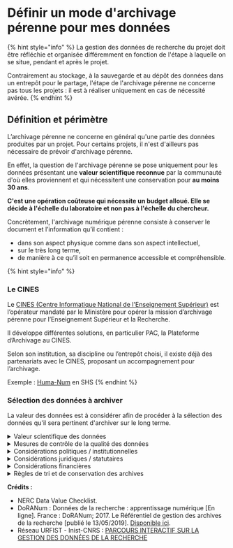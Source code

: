 # Définir un mode d'archivage pérenne pour mes données

{% hint style="info" %}
La gestion des données de recherche du projet doit être réfléchie et organisée différemment en fonction de l'étape à laquelle on se situe, pendant et après le projet.&#x20;

Contrairement au stockage, à la sauvegarde et au dépôt des données dans un entrepôt pour le partage, l'étape de l'archivage pérenne ne concerne pas tous les projets : il est à réaliser uniquement en cas de nécessité avérée.&#x20;
{% endhint %}

## **Définition et périmètre**

L’archivage pérenne ne concerne en général qu'une partie des données produites par un projet. Pour certains projets, il n'est d'ailleurs pas nécessaire de prévoir d'archivage pérenne.

En effet, la question de l'archivage pérenne se pose uniquement pour les données présentant une **valeur scientifique reconnue** par la communauté d'où elles proviennent et qui nécessitent une conservation pour **au moins 30 ans**.

**C'est une opération coûteuse qui nécessite un budget alloué. Elle se décide à l'échelle du laboratoire et non pas à l'échelle du chercheur.** &#x20;

Concrètement, l'archivage numérique pérenne consiste à conserver le document et l’information qu’il contient  :

* dans son aspect physique comme dans son aspect intellectuel,
* sur le très long terme,
* de manière à ce qu’il soit en permanence accessible et compréhensible.

{% hint style="info" %}
### Le CINES

Le [CINES (Centre Informatique National de l'Enseignement Supérieur)](https://www.cines.fr) est l’opérateur mandaté par le Ministère pour opérer la mission d’archivage pérenne pour l’Enseignement Supérieur et la Recherche.&#x20;

Il développe différentes solutions, en particulier PAC, la Plateforme d’Archivage au CINES.&#x20;

Selon son institution, sa discipline ou l’entrepôt choisi, il existe déjà des partenariats avec le CINES, proposant un accompagnement pour l’archivage.

Exemple : [Huma-Num](https://www.huma-num.fr) en SHS
{% endhint %}

### Sélection des données à archiver

La valeur des données est à considérer afin de procéder à la sélection des données qu'il sera pertinent d'archiver sur le long terme.&#x20;

<details>

<summary>Valeur scientifique des données</summary>

Les données sont-elles uniques, non reproductibles (ou à des coûts trop élevés) ?

• Les données ont-elles une valeur historique, c'est-à-dire représentent-elles un point de repère dans les découvertes scientifiques ?

• Les données comprennent-elles des changements dans les méthodes de traitement, de nouvelles normes ou créent-elles des précédents ?&#x20;

• Les données appuient-elles les projets en cours ou les tendances scientifiques ?

• Les données sont-elles susceptibles de répondre aux besoins/orientations futurs de la communauté scientifique (potentiel de réutilisation) ?

• Les données sont-elles susceptibles d'être citées ou référencées dans une publication ?

• …

</details>

<details>

<summary>Mesures de contrôle de la qualité des données</summary>

• La qualité et la conformité de la collecte des données doivent être contrôlées et documentées. Il peut s'agir des processus comme la calibration, la répétition des échantillons ou des mesures, la capture standardisée des données, la validation de saisie des données, la revue par les pairs …

• La qualité, intégrité physique des données (non endommagées, lisibles…)\


</details>

<details>

<summary>Considérations politiques / institutionnelles</summary>

• Quelle est la politique du financeur, de l’institution ?

• Les données sont elles-conformes à la stratégie de l’institution ?

</details>

<details>

<summary>Considérations juridiques / statutaires</summary>

• Y a-t-il une raison légale ou législative pour conserver les données ?&#x20;

• Existe-t-il une raison évidente pour laquelle les données peuvent être utilisées dans le cadre de litiges, d'enquêtes publiques, d'enquêtes policières ou de tout rapport ou document qui pourrait être contesté en justice ?&#x20;

• Existe-t-il des obligations financières ou contractuelles qui obligent à conserver les données ?

</details>

<details>

<summary>Considérations financières</summary>

Lorsqu'on envisage la préservation des données, le coût de conservation (identifié non seulement comme étant le stockage, mais aussi la gestion, le partage, l'accès, la sauvegarde et la maintenance à long terme des données) doit être mis en balance avec les preuves d'une réutilisation potentielle des données.

</details>

<details>

<summary>Règles de tri et de conservation des archives</summary>

Consulter le [référentiel de gestion des archives de la recherche](https://www.archivistes.org/Referentiel-de-gestion-des-archives-de-la-recherche), Association des archivistes français, Section Aurore.

</details>

**Crédits :**

* NERC Data Value Checklist.&#x20;
* DoRANum : Données de la recherche : apprentissage numérique \[En ligne]. France : DoRANum; 2017. Le Référentiel de gestion des archives de la recherche \[publié le 13/05/2019]. [Disponible](https://doranum.fr/stockage-archivage/referentiel-de-gestion-des-archives-de-la-recherche/)[ i](https://doranum.fr/stockage-archivage/referentiel-de-gestion-des-archives-de-la-recherche/)[ci](https://doranum.fr/stockage-archivage/referentiel-de-gestion-des-archives-de-la-recherche/).
* Réseau URFIST - Inist-CNRS : [PARCOURS INTERACTIF SUR LA GESTION DES DONNÉES DE LA RECHERCHE](https://doranum.fr/enjeux-benefices/parcours-interactif-sur-la-gestion-des-donnees-de-la-recherche/)

